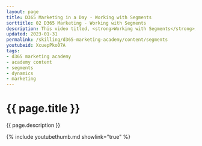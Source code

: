 ```yaml
---
layout: page
title: D365 Marketing in a Day - Working with Segments
sorttitle: 02 D365 Marketing - Working with Segments
description: This video titled, <strong>Working with Segments</strong>, follows the process of creating a variety of Segments to leverage in  Customer journeys. 
updated: 2023-01-31
permalink: /skilling/d365-marketing-academy/content/segments
youtubeid: XcuepPko07A
tags: 
- d365 marketing academy
- academy content
- segments
- dynamics
- marketing
---
```


# {{ page.title }}

{{ page.description }}

{% include youtubethumb.md showlink="true" %}
